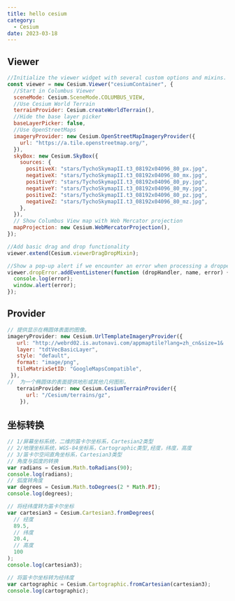 ```yaml
---
title: hello cesium
category:
  - Cesium
date: 2023-03-18
---
```


## Viewer

```js
//Initialize the viewer widget with several custom options and mixins.
const viewer = new Cesium.Viewer("cesiumContainer", {
  //Start in Columbus Viewer
  sceneMode: Cesium.SceneMode.COLUMBUS_VIEW,
  //Use Cesium World Terrain
  terrainProvider: Cesium.createWorldTerrain(),
  //Hide the base layer picker
  baseLayerPicker: false,
  //Use OpenStreetMaps
  imageryProvider: new Cesium.OpenStreetMapImageryProvider({
    url: "https://a.tile.openstreetmap.org/",
  }),
  skyBox: new Cesium.SkyBox({
    sources: {
      positiveX: "stars/TychoSkymapII.t3_08192x04096_80_px.jpg",
      negativeX: "stars/TychoSkymapII.t3_08192x04096_80_mx.jpg",
      positiveY: "stars/TychoSkymapII.t3_08192x04096_80_py.jpg",
      negativeY: "stars/TychoSkymapII.t3_08192x04096_80_my.jpg",
      positiveZ: "stars/TychoSkymapII.t3_08192x04096_80_pz.jpg",
      negativeZ: "stars/TychoSkymapII.t3_08192x04096_80_mz.jpg",
    },
  }),
  // Show Columbus View map with Web Mercator projection
  mapProjection: new Cesium.WebMercatorProjection(),
});

//Add basic drag and drop functionality
viewer.extend(Cesium.viewerDragDropMixin);

//Show a pop-up alert if we encounter an error when processing a dropped file
viewer.dropError.addEventListener(function (dropHandler, name, error) {
  console.log(error);
  window.alert(error);
});
```

<div id="cesiumContainer" ref="cesium"></div>

## Provider
```js
// 提供显示在椭圆体表面的图像。
imageryProvider: new Cesium.UrlTemplateImageryProvider({
   url: "http://webrd02.is.autonavi.com/appmaptile?lang=zh_cn&size=1&    scale=1&style=8&x={x{y}&z={z}",
   layer: "tdtVecBasicLayer",
   style: "default",
   format: "image/png",
   tileMatrixSetID: "GoogleMapsCompatible",
 }),
//  为一个椭圆体的表面提供地形或其他几何图形。
   terrainProvider: new Cesium.CesiumTerrainProvider({
      url: "/Cesium/terrains/gz",
    }),
```

<div id="cesiumTerrainContainer"></div>

## 坐标转换

```js
// 1/屏幕坐标系统，二维的笛卡尔坐标系，Cartesian2类型
// 2/地理坐标系统，WGS-84坐标系，Cartographic类型,经度，纬度，高度
// 3/笛卡尔空间直角坐标系，Cartesian3类型
// 角度与弧度的转换
var radians = Cesium.Math.toRadians(90);
console.log(radians);
// 弧度转角度
var degrees = Cesium.Math.toDegrees(2 * Math.PI);
console.log(degrees);

// 将经纬度转为笛卡尔坐标
var cartesian3 = Cesium.Cartesian3.fromDegrees(
  // 经度
  89.5,
  // 纬度
  20.4,
  // 高度
  100
);
console.log(cartesian3);

// 将笛卡尔坐标转为经纬度
var cartographic = Cesium.Cartographic.fromCartesian(cartesian3);
console.log(cartographic);
```

<script setup>
import {ref,onMounted} from 'vue'
import * as Cesium from 'cesium'



const token = 'eyJhbGciOiJIUzI1NiIsInR5cCI6IkpXVCJ9.eyJqdGkiOiI3ZjRjYTEwNi0zZTljLTRmMjUtYTdlYi0yYjcxNTRmNzEyNDUiLCJpZCI6MTE5MDM1LCJpYXQiOjE2NzkxNDU5NjR9.0I7z7InLhK57lctyV2bUG0vKLryYKhxYEYF0RpEN4Xw'

Cesium.Ion.defaultAccessToken = token 
// 设置cesium静态资源路径
// // 将cesium目录下的Build/Cesium4个目录拷贝到该路径
window.CESIUM_BASE_URL = "/Cesium/";

// 设置cesium默认视角 
//  设置为China
Cesium.Camera.DEFAULT_VIEW_RECTANGLE = Cesium.Rectangle.fromDegrees(
  // 西边的经度
  89.5,
  // 南边维度
  20.4,
  // 东边经度
  110.4,
  // 北边维度
  61.2
);

onMounted(()=>{
    const viewer = new Cesium.Viewer("cesiumContainer",{
        // 是否显示信息窗口
        infoBox: false,
        // 是否显示查询按钮
        geocoder: false,
        // 不显示home按钮
        homeButton: false,
        // 控制查看器的显示模式
        sceneModePicker: false,
        // 是否显示图层选择
        baseLayerPicker: false,
        // 是否显示帮助按钮
        navigationHelpButton: false,
        // 是否播放动画
        animation: false,
        // 是否显示时间轴
        timeline: false,
        // 是否显示全屏按钮
        fullscreenButton: false,
            // 设置天空盒
        skyBox: new Cesium.SkyBox({
          sources: {
            positiveX: "/Cesium/texture/sky/px.jpg",
            negativeX: "/Cesium/texture/sky/nx.jpg",
            positiveY: "/Cesium/texture/sky/ny.jpg",
            negativeY: "/Cesium/texture/sky/py.jpg",
            positiveZ: "/Cesium/texture/sky/pz.jpg",
            negativeZ: "/Cesium/texture/sky/nz.jpg",
          },
        }),
         // Show Columbus View map with Web Mercator projection
       mapProjection: new Cesium.WebMercatorProjection(),
            // 天地图矢量路径图
        // imageryProvider: new Cesium.WebMapTileServiceImageryProvider({
        //   url: "http://t0.tianditu.com/vec_w/wmts?service=wmts&  request=GetTile&version=1.0.0&LAYER=vec&tileMatrixSet=w&TileMatrix=   {TileMatrix}&TileRow={TileRow}&TileCol={TileCol}&style=default&    format=tiles&tk=30d07720fa76f07732d83c748bb84211",
        //   layer: "tdtBasicLayer",
        //   style: "default",
        //   format: "image/jpeg",
        //   tileMatrixSetID: "GoogleMapsCompatible",
        // }),
        //   天地图影像服务
        // imageryProvider: new Cesium.WebMapTileServiceImageryProvider({
        //   url: "http://t0.tianditu.com/img_w/wmts?service=wmts&  request=GetTile&version=1.0.0&LAYER=img&tileMatrixSet=w&TileMatrix=   {TileMatrix}&TileRow={TileRow}&TileCol={TileCol}&style=default&    format=tiles&tk=30d07720fa76f07732d83c748bb84211",
        //   layer: "tdtBasicLayer",
        //   style: "default",
        //   format: "image/jpeg",
        //   tileMatrixSetID: "GoogleMapsCompatible",
        // }),
        // OSM地图,
        // imageryProvider: new Cesium.OpenStreetMapImageryProvider({
        //   url: "https://a.tile.openstreetmap.org/",
        // }),
        // 高德矢量地图,
        // imageryProvider: new Cesium.UrlTemplateImageryProvider({
        //   url: "http://webrd02.is.autonavi.com/appmaptile?lang=zh_cn&size=1&    scale=1&style=8&x={x}&y={y}&z={z}",
        //   layer: "tdtVecBasicLayer",
        //   style: "default",
        //   format: "image/png",
        //   tileMatrixSetID: "GoogleMapsCompatible",
        // }),
    })
    viewer.cesiumWidget.creditContainer.style.display = "none"

    const viewerTerrain = new Cesium.Viewer("cesiumTerrainContainer", {
            // 是否显示信息窗口
        infoBox: false,
        // 是否显示查询按钮
        geocoder: false,
        // 不显示home按钮
        homeButton: false,
        // 控制查看器的显示模式
        sceneModePicker: false,
        // 是否显示图层选择
        baseLayerPicker: false,
        // 是否显示帮助按钮
        navigationHelpButton: false,
        // 是否播放动画
        animation: false,
        // 是否显示时间轴
        timeline: false,
        // 是否显示全屏按钮
    // 设置地形
    // terrainProvider: Cesium.createWorldTerrain({
    //   requestVertexNormals: true,
    //   requestWaterMask: true,
    // }),
         imageryProvider: new Cesium.UrlTemplateImageryProvider({
          url: "http://webrd02.is.autonavi.com/appmaptile?lang=zh_cn&size=1&    scale=1&style=8&x={x}&y={y}&z={z}",
          layer: "tdtVecBasicLayer",
          style: "default",
          format: "image/png",
          tileMatrixSetID: "GoogleMapsCompatible",
        }),
    terrainProvider: new Cesium.CesiumTerrainProvider({
      url: "/Cesium/terrains/gz",
    }),
  });

  // 隐藏logo
  viewerTerrain.cesiumWidget.creditContainer.style.display = "none";



})
    
</script>

<style>
@import "/Cesium/Widgets/widgets.css";    
</style>
